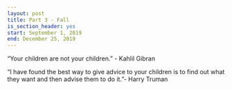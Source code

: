 ```yaml
---
layout: post
title: Part 3 - Fall
is_section_header: yes
start: September 1, 2019
end: December 25, 2019
---
```


“Your children are not your children.” - Kahlil Gibran

“I have found the best way to give advice to your children is to find out what they want and then advise them to do it.”- Harry Truman
